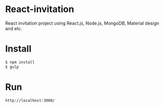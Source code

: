 # React-invitation
React invitation project using React.js, Node.js, MongoDB, Material design and etc.

# Install
```sh
$ npm install
$ gulp
```

# Run
```sh
http://localhost:3000/
```